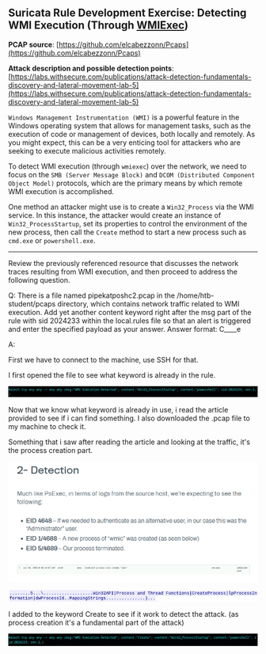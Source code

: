 
## Suricata Rule Development Exercise: Detecting WMI Execution (Through [WMIExec](https://github.com/fortra/impacket/blob/master/examples/wmiexec.py))

**PCAP source**: [https://github.com/elcabezzonn/Pcaps](https://github.com/elcabezzonn/Pcaps)

**Attack description and possible detection points**: [https://labs.withsecure.com/publications/attack-detection-fundamentals-discovery-and-lateral-movement-lab-5](https://labs.withsecure.com/publications/attack-detection-fundamentals-discovery-and-lateral-movement-lab-5)

`Windows Management Instrumentation (WMI)` is a powerful feature in the Windows operating system that allows for management tasks, such as the execution of code or management of devices, both locally and remotely. As you might expect, this can be a very enticing tool for attackers who are seeking to execute malicious activities remotely.

To detect WMI execution (through `wmiexec`) over the network, we need to focus on the `SMB (Server Message Block)` and `DCOM (Distributed Component Object Model)` protocols, which are the primary means by which remote WMI execution is accomplished.

One method an attacker might use is to create a `Win32_Process` via the WMI service. In this instance, the attacker would create an instance of `Win32_ProcessStartup`, set its properties to control the environment of the new process, then call the `Create` method to start a new process such as `cmd.exe` or `powershell.exe`.

---

Review the previously referenced resource that discusses the network traces resulting from WMI execution, and then proceed to address the following question.


Q: There is a file named pipekatposhc2.pcap in the /home/htb-student/pcaps directory, which contains network traffic related to WMI execution. Add yet another content keyword right after the msg part of the rule with sid 2024233 within the local.rules file so that an alert is triggered and enter the specified payload as your answer. Answer format: C____e

A: 

First we have to connect to the machine, use SSH for that.

I first opened the file to see what keyword is already in the rule.

![](../../Img/Pasted%20image%2020250615141919.png)

Now that we know what keyword is already in use, i read the article provided to see if i can find something. I also downloaded the .pcap file to my machine to check it.

Something that i saw after reading the article and looking at the traffic, it's the process creation part.

![](../../Img/Pasted%20image%2020250615144014.png)

![](../../Img/Pasted%20image%2020250615143822.png)

I added to the keyword Create to see if it work to detect the attack. (as process creation it's a fundamental part of the attack)

![](../../Img/Pasted%20image%2020250615144408.png)

